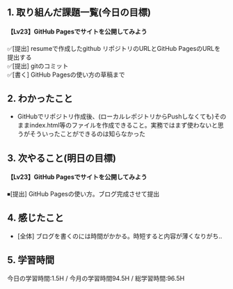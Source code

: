 ## 1. 取り組んだ課題一覧(今日の目標)
#### 【Lv23】GitHub Pagesでサイトを公開してみよう
✅[提出] resumeで作成したgithub リポジトリのURLとGitHub PagesのURLを提出する  
✅[提出] gitのコミット  
✅[書く] GitHub Pagesの使い方の草稿まで

## 2. わかったこと
- GitHubでリポジトリ作成後、(ローカルレポジトリからPushしなくても)そのままindex.html等のファイルを作成できること。実務ではまず使わないと思うがそういったことができるのは知らなかった

## 3. 次やること(明日の目標)
#### 【Lv23】GitHub Pagesでサイトを公開してみよう
⏹[提出] GitHub Pagesの使い方。ブログ完成させて提出

## 4. 感じたこと
- [全体] ブログを書くのには時間がかかる。時短すると内容が薄くなりがち..

## 5. 学習時間
今日の学習時間:1.5H / 今月の学習時間94.5H / 総学習時間:96.5H
